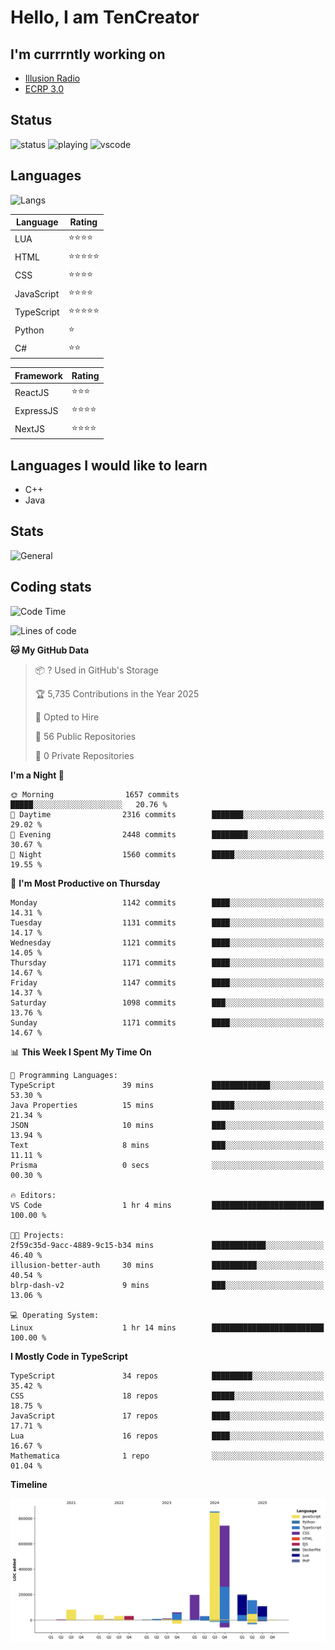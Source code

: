 # Hello, I am TenCreator

## I'm currrntly working on
- [Illusion Radio](https://illusionradio.co.uk/)
- [ECRP 3.0](http://github.com/Emerald-Coast-Roleplay/)

## Status
![status](https://api.statusbadges.me/badge/status/518334475038359555?simple=true&style=for-the-badge)
![playing](https://api.statusbadges.me/badge/playing/518334475038359555?style=for-the-badge)
![vscode](https://api.statusbadges.me/badge/vscode/518334475038359555?style=for-the-badge)

## Languages
![Langs](https://github-readme-stats.vercel.app/api/top-langs/?username=tencreator&layout=compact&theme=radical)


|Language|Rating|
|--------|------|
|LUA|⭐️⭐️⭐️⭐️|
|HTML|⭐️⭐️⭐️⭐️⭐️|
|CSS|⭐️⭐️⭐️⭐️|
|JavaScript|⭐️⭐️⭐️⭐️|
|TypeScript|⭐️⭐️⭐️⭐️⭐️|
|Python|⭐️|
|C#|⭐️⭐️ |

|Framework|Rating|
|--------|------|
|ReactJS|⭐️⭐️⭐|
|ExpressJS|⭐️⭐️⭐️⭐️|
|NextJS|⭐️⭐️⭐⭐️|

## Languages I would like to learn
- C++
- Java

## Stats
![General](https://github-readme-stats.vercel.app/api?username=tencreator&show_icons=true&theme=radical)

## Coding stats

<!--START_SECTION:waka-->
![Code Time](http://img.shields.io/badge/Code%20Time-720%20hrs%2031%20mins-blue)

![Lines of code](https://img.shields.io/badge/From%20Hello%20World%20I%27ve%20Written-2.5%20million%20lines%20of%20code-blue)

**🐱 My GitHub Data** 

> 📦 ? Used in GitHub's Storage 
 > 
> 🏆 5,735 Contributions in the Year 2025
 > 
> 💼 Opted to Hire
 > 
> 📜 56 Public Repositories 
 > 
> 🔑 0 Private Repositories 
 > 
**I'm a Night 🦉** 

```text
🌞 Morning                1657 commits        █████░░░░░░░░░░░░░░░░░░░░   20.76 % 
🌆 Daytime                2316 commits        ███████░░░░░░░░░░░░░░░░░░   29.02 % 
🌃 Evening                2448 commits        ████████░░░░░░░░░░░░░░░░░   30.67 % 
🌙 Night                  1560 commits        █████░░░░░░░░░░░░░░░░░░░░   19.55 % 
```
📅 **I'm Most Productive on Thursday** 

```text
Monday                   1142 commits        ████░░░░░░░░░░░░░░░░░░░░░   14.31 % 
Tuesday                  1131 commits        ████░░░░░░░░░░░░░░░░░░░░░   14.17 % 
Wednesday                1121 commits        ████░░░░░░░░░░░░░░░░░░░░░   14.05 % 
Thursday                 1171 commits        ████░░░░░░░░░░░░░░░░░░░░░   14.67 % 
Friday                   1147 commits        ████░░░░░░░░░░░░░░░░░░░░░   14.37 % 
Saturday                 1098 commits        ███░░░░░░░░░░░░░░░░░░░░░░   13.76 % 
Sunday                   1171 commits        ████░░░░░░░░░░░░░░░░░░░░░   14.67 % 
```


📊 **This Week I Spent My Time On** 

```text
💬 Programming Languages: 
TypeScript               39 mins             █████████████░░░░░░░░░░░░   53.30 % 
Java Properties          15 mins             █████░░░░░░░░░░░░░░░░░░░░   21.34 % 
JSON                     10 mins             ███░░░░░░░░░░░░░░░░░░░░░░   13.94 % 
Text                     8 mins              ███░░░░░░░░░░░░░░░░░░░░░░   11.11 % 
Prisma                   0 secs              ░░░░░░░░░░░░░░░░░░░░░░░░░   00.30 % 

🔥 Editors: 
VS Code                  1 hr 4 mins         █████████████████████████   100.00 % 

🐱‍💻 Projects: 
2f59c35d-9acc-4889-9c15-b34 mins             ████████████░░░░░░░░░░░░░   46.40 % 
illusion-better-auth     30 mins             ██████████░░░░░░░░░░░░░░░   40.54 % 
blrp-dash-v2             9 mins              ███░░░░░░░░░░░░░░░░░░░░░░   13.06 % 

💻 Operating System: 
Linux                    1 hr 14 mins        █████████████████████████   100.00 % 
```

**I Mostly Code in TypeScript** 

```text
TypeScript               34 repos            █████████░░░░░░░░░░░░░░░░   35.42 % 
CSS                      18 repos            █████░░░░░░░░░░░░░░░░░░░░   18.75 % 
JavaScript               17 repos            ████░░░░░░░░░░░░░░░░░░░░░   17.71 % 
Lua                      16 repos            ████░░░░░░░░░░░░░░░░░░░░░   16.67 % 
Mathematica              1 repo              ░░░░░░░░░░░░░░░░░░░░░░░░░   01.04 % 
```



**Timeline**

![Lines of Code chart](https://raw.githubusercontent.com/tencreator/tencreator/main/assets/bar_graph.png)


<!--END_SECTION:waka-->
